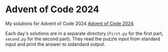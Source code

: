 # Advent of Code 2024

My solutions for Advent of Code 2024 [Advent of Code 2024](https://adventofcode.com/2024) 

Each day's solutions are in a separate directory (`first.py` for the first part, `second.py` for the second part).
They read the puzzle input from standard input and print the answer to stdandard output.
